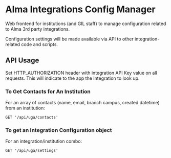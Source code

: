 # Alma Integrations Config Manager

Web frontend for institutions (and GIL staff) to manage configuration related to Alma 3rd party integrations.

Configuration settings will be made available via API to other integration-related code and scripts.

## API Usage

Set HTTP_AUTHORIZATION header with integration API Key value on all requests. This will indicate to the app the Integration to look up.

### To Get Contacts for An Institution

For an array of contacts (name, email, branch campus, created datetime) from an institution:

    GET '/api/uga/contacts'
    
### To get an Integration Configuration object
 
For an integration/institution combo:

    GET '/api/uga/settings'